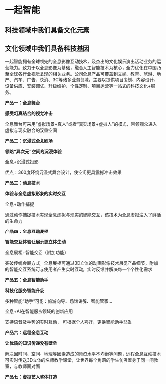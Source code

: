 # 一起智能


## 科技领域中我们具备文化元素
## 文化领域中我们具备科技基因

⼀起智能拥有全球领先的全息影像互动技术，及杰出的⽂化娱乐演出活动业务的运营能⼒。致⼒于以全息影像为基础，融合⼈⼯智能技术为核⼼，全⼒优化在中国乃⾄全球各⾏业视觉呈现的相关业务。公司全息产品可覆盖到⽂娱、教育、旅游、地产、汽车、⼴告、快消、3C等诸多业务领域，主要以提供项⽬策划、内容设计、设备供应、安装调试、升级维护、个性定制、项⽬运营等⼀站式的科技⽂化+服务。

**产品一：全息舞台**

**感受幻真结合的视觉冲击**

全息舞台可采用“虚拟场景+真人”或者“真实场景+虚拟人”的模式，带领观众进入虚拟与现实融合的双重空间

**产品二：沉浸式全息剧场**

**领略“异次元”空间的沉浸体验**

全息+沉浸式投影

优点：360度环绕沉浸式舞台设计，使空间更具震撼冲击效果

**产品三：动息技术**

**体验与全息虚拟形象的实时交互**

全息+动作捕捉

通过动作捕捉技术实现全息虚拟与现实的智能交互，该技术为全息虚拟注入了鲜活的生命力

**产品四：全息互动展柜**

**智能交互体验让展示更立体生动**

全息展柜+智能交互（附加功能）

突破传统会展方式，全息展柜可通过3D立体的动画影像技术展现产品细节，附加的智能交互系统可与使用者产生实时互动，实时反馈并解决每一个个性化需求

 **产品五：全息智能助手**

**科技化服务智能升级**

多种智能“助手”可能：旅游向导、场馆讲解、智能管家…

全息+AI在智能服务领域的创新应用

支持语音及手势的实时互动， 可根据个人喜好，更换智能助手形象 

**产品六：远程全息互动**

**让优质的知识传递没有壁垒**

解决因时间、空间、地理等因素造成的师资水平不均衡等问题，远程全息互动技术可实时传送3D立体的名师教学课堂，让世界每个角落的学生仿佛置身于同一间教室，与教师面对面

**产品七：虚拟艺人整体打造**
